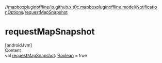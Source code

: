 //[mapboxpluginoffline](../../../index.md)/[io.github.xit0c.mapboxpluginoffline.model](../index.md)/[NotificationOptions](index.md)/[requestMapSnapshot](request-map-snapshot.md)



# requestMapSnapshot  
[androidJvm]  
Content  
val [requestMapSnapshot](request-map-snapshot.md): [Boolean](https://kotlinlang.org/api/latest/jvm/stdlib/kotlin/-boolean/index.html) = true  



